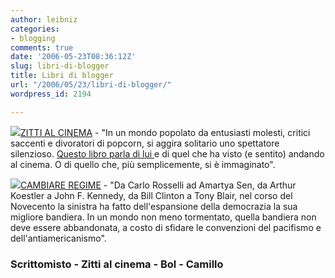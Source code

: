 ```yaml
---
author: leibniz
categories:
- blogging
comments: true
date: '2006-05-23T08:36:12Z'
slug: libri-di-blogger
title: Libri di blogger
url: "/2006/05/23/libri-di-blogger/"
wordpress_id: 2194

---
```

[![](http://www.scrittomisto.it/immagini/pic_marquant.jpg)](http://www.scrittomisto.it/?p=32)[ZITTI AL CINEMA](http://www.scrittomisto.it/?p=32) - "In un mondo popolato da entusiasti molesti, critici saccenti e divoratori di popcorn, si aggira solitario uno spettatore silenzioso. [Questo libro parla di lui ](http://zittialcinema.splinder.com/)e di quel che ha visto (e sentito) andando al cinema. O di quello che, più semplicemente, si è immaginato".

[![](http://www.bol.it/bol/includes/tornaImmagine.jsp?cdSoc=BL&ean=978880618291&tipoOggetto=PIB&cdSito=BL)](http://www.ilfoglio.it/camillo/)[CAMBIARE REGIME](http://www.bol.it/libri/scheda/ea978880618291.html) - "Da Carlo Rosselli ad Amartya Sen, da Arthur Koestler a John F. Kennedy, da Bill Clinton a Tony Blair, nel corso del Novecento la sinistra ha fatto dell'espansione della democrazia la sua migliore bandiera. In un mondo non meno tormentato, quella bandiera non deve essere abbandonata, a costo di sfidare le convenzioni del pacifismo e dell'antiamericanismo".


### Scrittomisto - Zitti al cinema - Bol - Camillo
